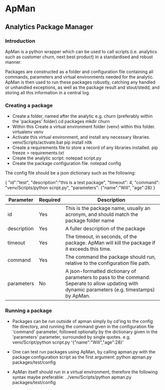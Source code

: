 # ApMan
## Analytics Package Manager

### Introduction
ApMan is a python wrapper which can be used to call scripts (i.e. analytics such as customer churn, next best product) in a standardised and robust manner. 

Packages are constructed as a folder and configuration file containing all commands, parameters and virtual environments needed for the analytic. ApMan is then used to run these packages robustly, catching any handled or unhandled exceptions, as well as the package result and stout/stedd, and storing all this information in a central log.

### Creating a package

* Create a folder, named after the analytic e.g. churn (preferably within the 'packages' folder)
	cd packages
	mkdir churn
* Within this Create a virtual environment folder (venv) within this folder.
	virtualenv venv
* Activate this virtual environment, and install any necessary libraries.
	venv/Scripts/activate.bat
	pip install nltk
* Create a requirements file to store a record of any libraries installed.
	pip freeze > requirements.txt
* Create the analytic script:
	notepad script.py
* Create the package configuration file.
	notepad config

The config file should be a json dictionary such as the following:

{
    "id":"test",
    "description":"this is a test package",
    "timeout": 4,
    "command": "venv/Scripts/python script.py",
    "parameters": {"name":"Will", "age":28}
}

Parameter | Required | Description
----------|---------|-------------------------------
id | Yes | This is the package name, usually an acronym, and should match the package folder name
description | Yes | A fuller description of the package
timeout | Yes | The timeout, in seconds, of the package. ApMan will kill the package if it exceeds this time.
command | Yes | The command the package should run, relative to the configuration file path.
parameters | No | A json-formatted dictionary of parameters to pass to the command. Seperate to allow updating with dynamic parameters (e.g. timestamps) by ApMan.

### Running a package

* Packages can be run outside of apman simply by cd'ing to the config file directory, and running the command given in the configuration file 'command' parameter, followed optionally by the dictionary given in the 'parameters' parameter, surrounded by single quotes. e.g.
	venv/Script/python script.py '{"name":"Will","age":28}'

* One can test run packages using ApMan, by calling apman.py with the package configuration script as the first argument:
	python apman.py packages/test/config
* ApMan itself should run in a virtual environment, therefore the following syntax maybe preferable:
	../venv/Scripts/python apman.py packages/test/config